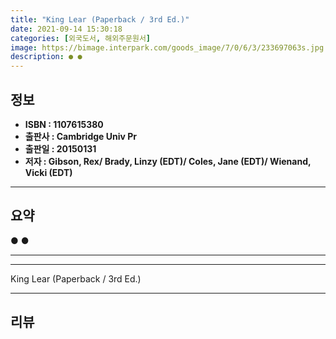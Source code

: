 ```yaml
---
title: "King Lear (Paperback / 3rd Ed.)"
date: 2021-09-14 15:30:18
categories: [외국도서, 해외주문원서]
image: https://bimage.interpark.com/goods_image/7/0/6/3/233697063s.jpg
description: ● ●
---
```


## **정보**

- **ISBN : 1107615380**
- **출판사 : Cambridge Univ Pr**
- **출판일 : 20150131**
- **저자 : Gibson, Rex/ Brady, Linzy (EDT)/ Coles, Jane (EDT)/ Wienand, Vicki (EDT)**

------



## **요약**

●  ●  

------



------


King Lear (Paperback / 3rd Ed.) 

------


## **리뷰** 

